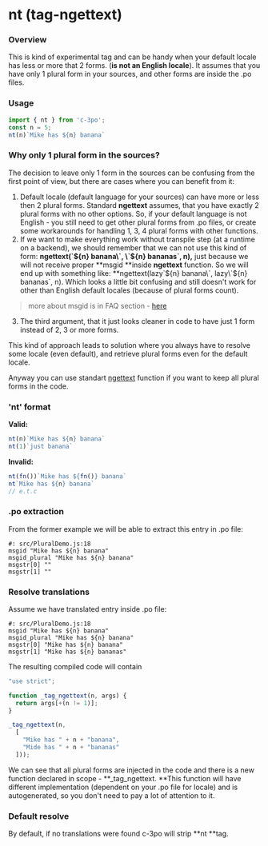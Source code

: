# nt \(tag-ngettext\)

### Overview

This is kind of experimental tag and can be handy when your default locale has less or more that 2 forms. \(**is not an English locale**\). 
It assumes that you have only 1 plural form in your sources, and other forms are inside the .po files.

### Usage

```js
import { nt } from 'c-3po';
const n = 5;
nt(n)`Mike has ${n} banana`
```

### Why only 1 plural form in the sources?

The decision to leave only 1 form in the sources can be confusing from the first point of view, 
but there are cases where you can benefit from it:

1. Default locale \(default language for your sources\) can have more or less then 2 plural forms. Standard **ngettext** assumes, that you have exactly 2 plural forms with no other options. So, if your default language is not English - you still need to get other plural forms from .po files, or create some workarounds for handling 1, 3, 4 plural forms with other functions.
2. If we want to make everything work without transpile step \(at a runtime on a backend\), 
we should remember that we can not use this kind of form: **ngettext\(\`${n} banana\`, \`${n} bananas\`, n\),** just because we will not receive proper **msgid **inside **ngettext** function. 
So we will end up with something like: **ngettext\(lazy\`${n} banana\`, lazy\`${n} bananas\`, n\). 
Which looks a little bit confusing and still doesn't work for other than English default locales \(because of plural forms count\).
> more about msgid is in FAQ section - [here](why-use-msgid-for-ngettext.md)
3. The third argument, that it just looks cleaner in code to have just 1 form instead of 2, 3 or more forms. 

This kind of approach leads to solution where you always have to resolve some locale \(even default\), and retrieve plural forms even for the default locale.

Anyway you can use standart [ngettext](ngettext.md) function if you want to keep all plural
forms in the code.

### 'nt' format

**Valid:**

```js
nt(n)`Mike has ${n} banana`
nt(1)`just banana`
```

**Invalid:**

```js
nt(fn())`Mike has ${fn()} banana`
nt`Mike has ${n} banana`
// e.t.c
```

### .po extraction

From the former example we will be able to extract this entry in .po file:

```
#: src/PluralDemo.js:18
msgid "Mike has ${n} banana"
msgid_plural "Mike has ${n} banana"
msgstr[0] ""
msgstr[1] ""
```

### Resolve translations

Assume we have translated entry inside .po file:

```
#: src/PluralDemo.js:18
msgid "Mike has ${n} banana"
msgid_plural "Mike has ${n} banana"
msgstr[0] "Mike has ${n} banana"
msgstr[1] "Mike has ${n} bananas"
```

The resulting compiled code will contain

```js
"use strict";

function _tag_ngettext(n, args) {
  return args[+(n != 1)];
}

_tag_ngettext(n, 
  [
    "Mike has " + n + "banana",
    "Mide has " + n + "bananas"
  ]));
```

We can see that all plural forms are injected in the code and there is a new function declared in scope -  **\_tag\_ngettext. **This function will have different implementation \(dependent on your .po file for locale\) and is autogenerated, so you don't need to pay a lot of attention to it.

### Default resolve

By default, if no translations were found c-3po will strip **nt **tag.


